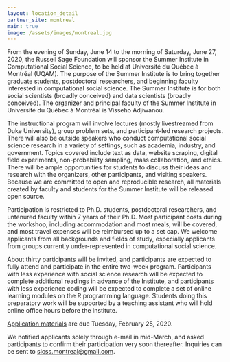 ```yaml
---
layout: location_detail
partner_site: montreal
main: true
image: /assets/images/montreal.jpg
---
```


From the evening of Sunday, June 14 to the morning of Saturday, June 27, 2020, the Russell Sage Foundation will sponsor the Summer Institute in Computational Social Science, to be held at Université du Québec à Montréal (UQAM). The purpose of the Summer Institute is to bring together graduate students, postdoctoral researchers, and beginning faculty interested in computational social science. The Summer Institute is for both social scientists (broadly conceived) and data scientists (broadly conceived). The organizer and principal faculty of the Summer Institute in Université du Québec à Montréal is Visseho Adjiwanou.

The instructional program will involve lectures (mostly livestreamed from Duke University), group problem sets, and participant-led research projects. There will also be outside speakers who conduct computational social science research in a variety of settings, such as academia, industry, and government. Topics covered include text as data, website scraping, digital field experiments, non-probability sampling, mass collaboration, and ethics. There will be ample opportunities for students to discuss their ideas and research with the organizers, other participants, and visiting speakers. Because we are committed to open and reproducible research, all materials created by faculty and students for the Summer Institute will be released open source.

Participation is restricted to Ph.D. students, postdoctoral researchers, and untenured faculty within 7 years of their Ph.D. Most participant costs during the workshop, including accommodation and most meals, will be covered, and most travel expenses will be reimbursed up to a set cap. We welcome applicants from all backgrounds and fields of study, especially applicants from groups currently under-represented in computational social science. 

About thirty participants will be invited, and participants are expected to fully attend and participate in the entire two-week program. Participants with less experience with social science research will be expected to complete additional readings in advance of the Institute, and participants with less experience coding will be expected to complete a set of online learning modules on the R programming language. Students doing this preparatory work will be supported by a teaching assistant who will hold online office hours before the Institute.

[Application materials](https://compsocialscience.github.io/summer-institute/2020/montreal/apply) are due Tuesday, February 25, 2020.

We notified applicants solely through e-mail in mid-March, and asked participants to confirm their participation very soon thereafter. Inquiries can be sent to <sicss.montreal@gmail.com>.
